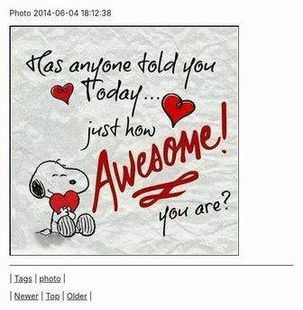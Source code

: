 <!--
title: Photo 2014-06-04 18
date: 2020-06-28T15:27:00.316Z
tags: photo
-->


Photo 2014-06-04 18:12:38

![](87812674203-0.jpg)

<!--BOTTOM-POST-NAVIGATION-->
---

| [Tags](tags.md) | [photo](tag-photo.md) |

| [Newer](87807546504.md) | [Top](index.md) | [Older](87812806119.md) |